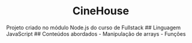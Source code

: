 <h1 align="center"> CineHouse </h1>
Projeto criado no módulo Node.js do curso de Fullstack
## Linguagem
JavaScript
## Conteúdos abordados
- Manipulação de arrays
- Funções

